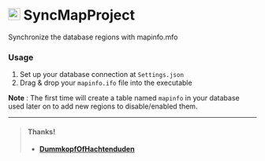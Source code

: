 # [<img src="https://raw.githubusercontent.com/JellyBitz/SyncMapProject/master/SyncMapProject/icon.ico" width="24" height="24">](#) SyncMapProject
Synchronize the database regions with mapinfo.mfo

### Usage
1. Set up your database connection at `Settings.json`
2. Drag & drop your `mapinfo.ifo` file into the executable

**Note** : The first time will create a table named `mapinfo` in your database used later on to add new regions to disable/enabled them.

---
> #### Thanks!
> - [**DummkopfOfHachtenduden**](https://www.elitepvpers.com/forum/members/1084164-daxtersoul.html)
